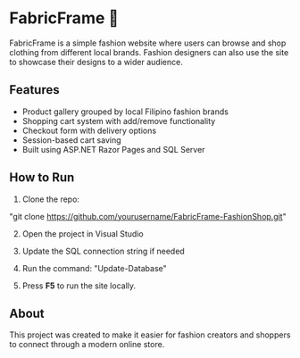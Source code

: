 # FabricFrame 🧵

FabricFrame is a simple fashion website where users can browse and shop clothing from different local brands. Fashion designers can also use the site to showcase their designs to a wider audience.

## Features
- Product gallery grouped by local Filipino fashion brands
- Shopping cart system with add/remove functionality
- Checkout form with delivery options
- Session-based cart saving
- Built using ASP.NET Razor Pages and SQL Server

## How to Run
1. Clone the repo:

"git clone https://github.com/yourusername/FabricFrame-FashionShop.git"


2. Open the project in Visual Studio  
3. Update the SQL connection string if needed  
4. Run the command: "Update-Database"

5. Press **F5** to run the site locally.

## About
This project was created to make it easier for fashion creators and shoppers to connect through a modern online store.
